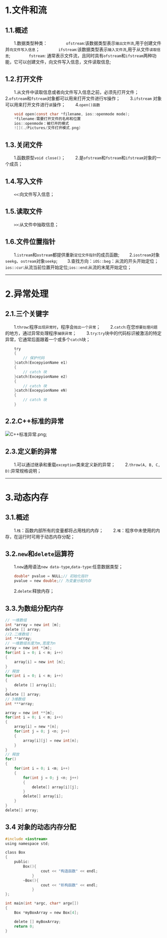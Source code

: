 # 1.文件和流
## 1.1.概述
&emsp;&emsp;1.数据类型种类：
&emsp;&emsp;&emsp;&emsp;`ofstream`:该数据类型表示`输出文件流`,用于创建文件并`向文件写入信息`；
&emsp;&emsp;&emsp;&emsp;`ifstream`:该数据类型表示`输入文件流`,用于从文件`读取信息`;
&emsp;&emsp;&emsp;&emsp;`fstream`: 通常表示文件流，且同时具有`ofstream`和`ifstream`两种功能，它可以创建文件，向文件写入信息，文件读取信息;
## 1.2.打开文件
&emsp;&emsp;1.从文件中读取信息或者向文件写入信息之前，必须先打开文件；
&emsp;&emsp;2.`ofstream`和`fstream`对象都可以用来打开文件进行`写`操作；
&emsp;&emsp;3.`ifstream` 对象可以用来打开文件进行`读`操作；
&emsp;&emsp;4.`open()函数`
```c
    void open(const char *filename, ios::openmode mode);
    *filename:需要打开文件的名称和位置
    ios::openmode：被打开的模式
    ![](./Pictures/文件打开模式.png)
```
## 1.3.关闭文件
&emsp;&emsp;1.函数原型`void close()`；
&emsp;&emsp;2.是`ofstream`和`fstream`和`ifstream`对象的一个成员；
## 1.4.写入文件
&emsp;&emsp;`<<`:向文件写入信息；
## 1.5.读取文件
&emsp;&emsp;`>>`:从文件中抽取信息；
## 1.6.文件位置指针
&emsp;&emsp;1.`istream`和`ostream`都提供重新`定位文件指针`的成员函数;
&emsp;&emsp;2.`iostream`对象`seekg`、`ostream`对象`seekp`;
&emsp;&emsp;3.查找方向：`iOS::beg`：从流的开头开始定位；`ios::cur`:从流当前位置开始定位;`ios::end`:从流的末尾开始定位；
****
# 2.异常处理
## 2.1.三个关键字
&emsp;&emsp;1.`throw`:程序`出现异常时`，程序会`抛出一个异常`；
&emsp;&emsp;2.`catch`:在您`想要处理问题`的地方，通过异常处理程序`捕获异常`；
&emsp;&emsp;3.`try`:`try`块中的代码标识被激活的特定异常，它通常后面跟着一个或多个`catch`块；
```c
    try
    {
        // 保护代码
    }catch(ExcepyionName e1)
    {
        // catch 块
    }catch(ExcepyionName e2)
    {
        // catch 块
    }catch(ExcepyionName eN)
    {
        // catch 块        
    }
```
## 2.2.C++标准的异常
![C++标准异常.png](./Picture/../Pictures/C++标准异常.png);
## 2.3.定义新的异常
&emsp;&emsp;1.可以通过继承和重载`exception`类来定义新的异常；
&emsp;&emsp;2.`throw(A, B, C, D)`:异常规格说明；
****
# 3.动态内存
## 3.1.概述
&emsp;&emsp;1.`栈`：函数内部所有的变量都将占用栈的内存；
&emsp;&emsp;2.`堆`：程序中未使用的内存，在运行时可用于动态内存分配；
## 3.2.`new`和`delete`运算符
&emsp;&emsp;1.`new`通用语法`new data-type`,`data-type`:任意数据类型；
```c
    double* pvalue = NULL;// 初始化指针
    pvalue = new double;// 为变量分配内存
```
&emsp;&emsp;2.`delete`:释放内存；
## 3.3.为数组分配内存
```c
// 一维数组
int *array = new int [m];
delete [] array;
//2.二维数组：
int **array;
// 一维数组长度为m,宽度为n
array = new int *[m];
for(int i = 0; i < m; i++)
{
    array[i] = new int [n];
}
// 释放
for(int i = 0; i < m; i++)
{
    delete [] array[i];   
}
delete [] array;
// 3维数组
int ***array;

array = new int **[m];
for(int i = 0; i < m; i++)
{
    array[i] = new *[n];
    for(int j = 0; j <n; j++)
    {
        array[i][j] = new int[n];
    }
}
// 释放
for()
{
    for(int i = 0; i <m; i++)
    {
        for(int j = 0; j <n; j++)
        {
            delete[] array[i][j];
        }
        delete[] array[i];
    } 
}
delete[] array;
```
## 3.4 对象的动态内存分配
```c
#include <iostream>
using namespace std;

class Box
{
    public:
        Box(){
                cout << "构造函数" << endl;
            }
        ~Box(){
                cout << "析构函数" << endl;
            }
};

int main(int *argc, char* argv[])
{
    Box *myBoxArray = new Box[4];

    delete [] myBoxArray;
    return 0;
}
```

